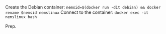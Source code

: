 Create the Debian container: `nemsid=$(docker run -dit debian) && docker rename $nemsid nemslinux`
Connect to the container: `docker exec -it nemslinux bash`

Prep.

